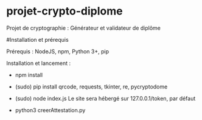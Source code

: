 # projet-crypto-diplome
Projet de cryptographie : Générateur et validateur de diplôme

#Installation et prérequis

Prérequis : NodeJS, npm, Python 3+, pip

Installation et lancement :

- npm install

- (sudo) pip install qrcode, requests, tkinter, re, pycryptodome

- (sudo) node index.js
  Le site sera hébergé sur 127.0.0.1/token, par défaut

- python3 creerAttestation.py
